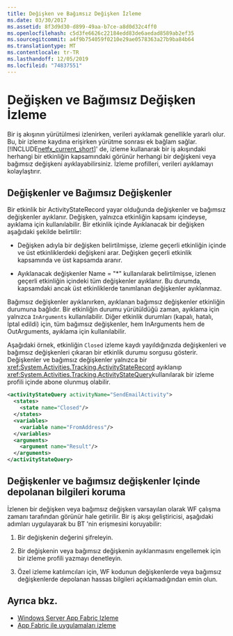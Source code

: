 ```yaml
---
title: Değişken ve Bağımsız Değişken İzleme
ms.date: 03/30/2017
ms.assetid: 8f3d9d30-d899-49aa-b7ce-a8d0d32c4ff0
ms.openlocfilehash: c5d3fe6626c22184edd83de6aedad8589ab2ef35
ms.sourcegitcommit: a4f9b754059f0210e29ae0578363a27b9ba84b64
ms.translationtype: MT
ms.contentlocale: tr-TR
ms.lasthandoff: 12/05/2019
ms.locfileid: "74837551"
---
```

# <a name="variable-and-argument-tracking"></a>Değişken ve Bağımsız Değişken İzleme
Bir iş akışının yürütülmesi izlenirken, verileri ayıklamak genellikle yararlı olur. Bu, bir izleme kaydına erişirken yürütme sonrası ek bağlam sağlar. [!INCLUDE[netfx_current_short](../../../includes/netfx-current-short-md.md)]' de, izleme kullanarak bir iş akışındaki herhangi bir etkinliğin kapsamındaki görünür herhangi bir değişkeni veya bağımsız değişkeni ayıklayabilirsiniz. İzleme profilleri, verileri ayıklamayı kolaylaştırır.  
  
## <a name="variables-and-arguments"></a>Değişkenler ve Bağımsız Değişkenler  
 Bir etkinlik bir ActivityStateRecord yayar olduğunda değişkenler ve bağımsız değişkenler ayıklanır.  Değişken, yalnızca etkinliğin kapsamı içindeyse, ayıklama için kullanılabilir. Bir etkinlik içinde Ayıklanacak bir değişken aşağıdaki şekilde belirtilir:  
  
- Değişken adıyla bir değişken belirtilmişse, izleme geçerli etkinliğin içinde ve üst etkinliklerdeki değişkeni arar. Değişken geçerli etkinlik kapsamında ve üst kapsamda aranır.  
  
- Ayıklanacak değişkenler Name = "\*" kullanılarak belirtilmişse, izlenen geçerli etkinliğin içindeki tüm değişkenler ayıklanır. Bu durumda, kapsamdaki ancak üst etkinliklerde tanımlanan değişkenler ayıklanmaz.  
  
 Bağımsız değişkenler ayıklanırken, ayıklanan bağımsız değişkenler etkinliğin durumuna bağlıdır. Bir etkinliğin durumu yürütüldüğü zaman, ayıklama için yalnızca `InArguments` kullanılabilir. Diğer etkinlik durumları (kapalı, hatalı, Iptal edildi) için, tüm bağımsız değişkenler, hem InArguments hem de OutArguments, ayıklama için kullanılabilir.  
  
 Aşağıdaki örnek, etkinliğin `Closed` izleme kaydı yayıldığınızda değişkenleri ve bağımsız değişkenleri çıkaran bir etkinlik durumu sorgusu gösterir. Değişkenler ve bağımsız değişkenler yalnızca bir <xref:System.Activities.Tracking.ActivityStateRecord> ayıklanıp <xref:System.Activities.Tracking.ActivityStateQuery>kullanılarak bir izleme profili içinde abone olunmuş olabilir.  
  
```xml  
<activityStateQuery activityName="SendEmailActivity">  
  <states>  
    <state name="Closed"/>  
  </states>  
  <variables>  
    <variable name="FromAddress"/>  
  </variables>  
  <arguments>  
    <argument name="Result"/>  
  </arguments>  
</activityStateQuery>  
```  
  
## <a name="protecting-information-stored-within-variables-and-arguments"></a>Değişkenler ve bağımsız değişkenler Içinde depolanan bilgileri koruma  
 İzlenen bir değişken veya bağımsız değişken varsayılan olarak WF çalışma zamanı tarafından görünür hale getirilir. Bir iş akışı geliştiricisi, aşağıdaki adımları uygulayarak bu BT 'nin erişmesini koruyabilir:  
  
1. Bir değişkenin değerini şifreleyin.  
  
2. Bir değişkenin veya bağımsız değişkenin ayıklanmasını engellemek için bir izleme profili yazmayı denetleyin.  
  
3. Özel izleme katılımcıları için, WF kodunun değişkenlerde veya bağımsız değişkenlerde depolanan hassas bilgileri açıklamadığından emin olun.  
  
## <a name="see-also"></a>Ayrıca bkz.

- [Windows Server App Fabric Izleme](https://docs.microsoft.com/previous-versions/appfabric/ee677251(v=azure.10))
- [App Fabric ile uygulamaları izleme](https://docs.microsoft.com/previous-versions/appfabric/ee677276(v=azure.10))
